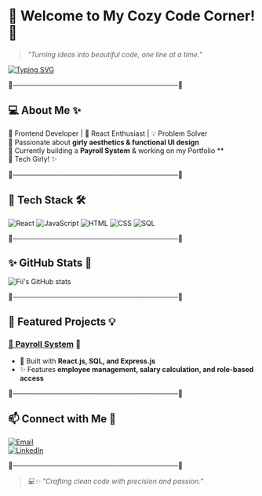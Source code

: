 # 🎀 Welcome to My Cozy Code Corner! 🎀
> *"Turning ideas into beautiful code, one line at a time."*  

[![Typing SVG](https://readme-typing-svg.herokuapp.com/?lines=Hi,+I'm+Fiona!;I+love+coding+and+creating!&color=FFB6C1&center=true&size=24)](https://git.io/typing-svg)

🌸──────────────────────────────────🌸  

## 💻 About Me ✨  
🌸 Frontend Developer | 🎀 React Enthusiast | 💡 Problem Solver  
🌸 Passionate about **girly aesthetics & functional UI design**  
🌸 Currently building a **Payroll System** & working on my Portfolio **  
🌸 Tech Girly! ✨ 

🌸──────────────────────────────────🌸  

## 🔧 Tech Stack 🛠️  

![React](https://img.shields.io/badge/React-ff69b4?style=for-the-badge&logo=react&logoColor=white)
![JavaScript](https://img.shields.io/badge/JavaScript-ffb6c1?style=for-the-badge&logo=javascript&logoColor=white)
![HTML](https://img.shields.io/badge/HTML5-ff69b4?style=for-the-badge&logo=html5&logoColor=white)
![CSS](https://img.shields.io/badge/CSS3-ffb6c1?style=for-the-badge&logo=css3&logoColor=white)
![SQL](https://img.shields.io/badge/SQL-ff69b4?style=for-the-badge&logo=sqlite&logoColor=white)

🌸──────────────────────────────────🌸  

## ✨ GitHub Stats 🎀  

![Fii's GitHub stats](https://github-readme-stats.vercel.app/api?username=fionamutiso&show_icons=true&theme=rose_pine)


🌸──────────────────────────────────🌸  

## 📌 Featured Projects 💡  
### [🎀 Payroll System](https://github.com/fionamutiso/payroll-system) 🎀  
- 🌸 Built with **React.js, SQL, and Express.js**
- ✨ Features **employee management, salary calculation, and role-based access**
  

🌸──────────────────────────────────🌸  

## 📫 Connect with Me 🎀  
[![Email](https://img.shields.io/badge/Email-ff69b4?style=for-the-badge&logo=gmail&logoColor=white)](mailto:fionakasoa0@gmail.com)  
[![LinkedIn](https://img.shields.io/badge/LinkedIn-ff69b4?style=for-the-badge&logo=linkedin&logoColor=white)](https://www.linkedin.com/in/fiona-kasoa-62636b349/) 

🌸──────────────────────────────────🌸  

> *💻✨ "Crafting clean code with precision and passion."*
